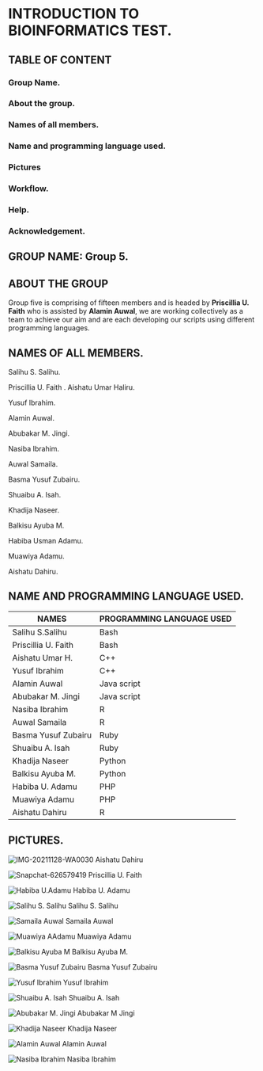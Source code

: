 # INTRODUCTION TO BIOINFORMATICS TEST.

## TABLE OF CONTENT
### Group Name.
### About the group.
### Names of all members.
### Name and programming language used.
### Pictures
### Workflow.
### Help.
### Acknowledgement.

## GROUP NAME: Group 5.

## ABOUT THE GROUP

Group five is comprising of fifteen members and is headed by **Priscillia U. Faith** who is assisted by **Alamin Auwal**, we are working collectively as a team to achieve our aim and  are each developing our scripts using different programming languages.

## NAMES OF ALL MEMBERS.

Salihu S. Salihu.

Priscillia U. Faith
.
Aishatu Umar Haliru.

Yusuf Ibrahim.

Alamin Auwal.

Abubakar M. Jingi.

Nasiba Ibrahim.

Auwal Samaila.

Basma Yusuf Zubairu.

Shuaibu A. Isah.

Khadija Naseer.

Balkisu Ayuba M.

Habiba Usman Adamu.

Muawiya Adamu.

Aishatu Dahiru.

## NAME AND PROGRAMMING LANGUAGE USED.

| NAMES | PROGRAMMING LANGUAGE USED |
| ------------- | ------------- |
| Salihu S.Salihu | Bash  |
| Priscillia U. Faith  | Bash |
| Aishatu Umar H.  | C++  |
| Yusuf Ibrahim  | C++  |
| Alamin Auwal  | Java script |
| Abubakar M. Jingi  | Java script  |
| Nasiba Ibrahim  | R |
| Auwal Samaila  | R  |
| Basma Yusuf Zubairu | Ruby  |
| Shuaibu A. Isah  | Ruby  |
| Khadija Naseer  | Python  |
| Balkisu Ayuba M. | Python  |
| Habiba U. Adamu  | PHP  |
| Muawiya Adamu  | PHP |
| Aishatu Dahiru  | R  |



## PICTURES.
![IMG-20211128-WA0030](https://user-images.githubusercontent.com/94042365/143781162-46b9b177-a5a6-496a-b92b-b2bd39ab7964.jpg)
Aishatu Dahiru

![Snapchat-626579419](https://user-images.githubusercontent.com/94042365/143781168-1e24ff21-bd52-4e6b-a67e-f737701a3e9a.jpg)
Priscillia U. Faith

![Habiba U.Adamu](https://user-images.githubusercontent.com/94042365/143778717-587539c9-2062-43a2-af5b-b0b8722f8390.jpg)
Habiba U. Adamu

![Salihu S. Salihu](https://user-images.githubusercontent.com/94042365/143778718-abdc0afe-3124-4560-a4d8-46c310401d44.jpg)
Salihu S. Salihu

![Samaila Auwal](https://user-images.githubusercontent.com/94042365/143778719-8e02b172-d72c-49fd-8d18-2097af9bb26b.jpg)
Samaila Auwal

![Muawiya AAdamu](https://user-images.githubusercontent.com/94042365/143778720-8cca98ec-d87c-4ed6-8b7a-2502353b3895.jpg)
Muawiya Adamu

![Balkisu Ayuba M](https://user-images.githubusercontent.com/94042365/143778721-171ffc3e-8b9b-4bb4-8387-d1129e02470e.jpg)
Balkisu Ayuba M.

![Basma Yusuf Zubairu](https://user-images.githubusercontent.com/94042365/143778722-ac5d60b2-cced-4896-9358-b47452f909e2.jpg)
Basma Yusuf Zubairu

![Yusuf Ibrahim](https://user-images.githubusercontent.com/94042365/143778724-8e8fc329-6481-4da1-be5d-229bae985738.jpg)
Yusuf Ibrahim

![Shuaibu A. Isah](https://user-images.githubusercontent.com/94042365/143778726-faad8248-61d9-48b2-af12-2ac3d9e49202.jpg)
Shuaibu A. Isah

![Abubakar M. Jingi](https://user-images.githubusercontent.com/94042365/143778727-d257bb63-d8ae-4eb5-8ba7-e3ce45222e8e.jpg)
Abubakar M Jingi

![Khadija Naseer](https://user-images.githubusercontent.com/94042365/143778730-fbc4c8fe-7699-433f-a1c4-ca96bb13d054.jpg)
Khadija Naseer

![Alamin Auwal](https://user-images.githubusercontent.com/94042365/143778731-549b86ec-2669-48e7-92fc-ae524154c7a6.jpg)
Alamin Auwal

![Nasiba Ibrahim](https://user-images.githubusercontent.com/94042365/143778732-a3f57dd4-d73a-4fd9-a1fc-9bee0f1f2cdb.jpg)
Nasiba Ibrahim




